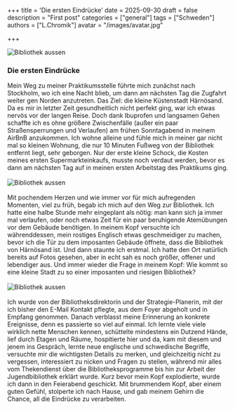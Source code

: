 +++
title = 'Die ersten Eindrücke'
date = 2025-09-30
draft = false
description = "First post"
categories = ["general"]
tags = ["Schweden"]
authors = ["L.Chromik"]
avatar = "/images/avatar.jpg"

+++

<img src="/images/IMG_9495.jpg" alt="Bibliothek aussen" style="max-width: 800px;">

### Die ersten Eindrücke
Mein Weg zu meiner Praktikumsstelle führte mich zunächst nach Stockholm, wo ich eine Nacht blieb, um dann am nächsten Tag die Zugfahrt weiter gen Norden anzutreten. Das Ziel: die kleine Küstenstadt Härnösand. Da es mir in letzter Zeit gesundheitlich nicht perfekt ging, war ich etwas nervös vor der langen Reise. Doch dank Ibuprofen und langsamen Gehen schaffte ich es ohne größere Zwischenfälle (außer ein paar Straßensperrungen und Verlaufen) am frühen Sonntagabend in meinem AirBnB anzukommen. Ich wohne alleine und fühle mich in meiner gar nicht mal so kleinen Wohnung, die nur 10 Minuten Fußweg von der Bibliothek entfernt liegt, sehr geborgen. Nur der erste kleine Schock, die Kosten meines ersten Supermarkteinkaufs, musste noch verdaut werden, bevor es dann am nächsten Tag auf in meinen ersten Arbeitstag des Praktikums ging.
<br>
<br>
<img src="/images/IMG_9504.jpg" alt="Bibliothek aussen" style="max-width: 800px;">
<br>
<br>
Mit pochendem Herzen und wie immer vor für mich aufregenden Momenten, viel zu früh, begab ich mich auf den Weg zur Bibliothek. Ich hatte eine halbe Stunde mehr eingeplant als nötig: man kann sich ja immer mal verlaufen, oder noch etwas Zeit für ein paar beruhigende Atemübungen vor dem Gebäude benötigen. In meinem Kopf versuchte ich währenddessen, mein rostiges Englisch etwas geschmeidiger zu machen, bevor ich die Tür zu dem imposanten Gebäude öffnete, dass die Bibliothek von Härnösand ist. Und dann staunte ich erstmal. Ich hatte den Ort natürlich bereits auf Fotos gesehen, aber in echt sah es noch größer, offener und lebendiger aus. Und immer wieder die Frage in meinem Kopf: Wie kommt so eine kleine Stadt zu so einer imposanten und riesigen Bibliothek?
<br>
<br>
<img src="/images/IMG_9497.jpg" alt="Bibliothek aussen" style="max-width: 800px;">
<br>
<br>
Ich wurde von der Bibliotheksdirektorin und der Strategie-Planerin, mit der ich bisher den E-Mail Kontakt pflegte, aus dem Foyer abgeholt und in Empfang genommen. Danach verblasst meine Erinnerung an konkrete Ereignisse, denn es passierte so viel auf einmal. Ich lernte viele viele wirklich nette Menschen kennen, schüttelte mindestens ein Dutzend Hände, lief durch Etagen und Räume, hospitierte hier und da, kam mit diesem und jenem ins Gespräch, lernte neue englische und schwedische Begriffe, versuchte mir die wichtigsten Details zu merken, und gleichzeitig nicht zu vergessen, interessiert zu nicken und Fragen zu stellen, während mir alles vom Thekendienst über die Bibliotheksprogramme bis hin zur Arbeit der Jugendbibliothek erklärt wurde. Kurz bevor mein Kopf explodierte, wurde ich dann in den Feierabend geschickt. Mit brummendem Kopf, aber einem guten Gefühl, stolperte ich nach Hause, und gab meinem Gehirn die Chance, all die Eindrücke zu verarbeiten.
